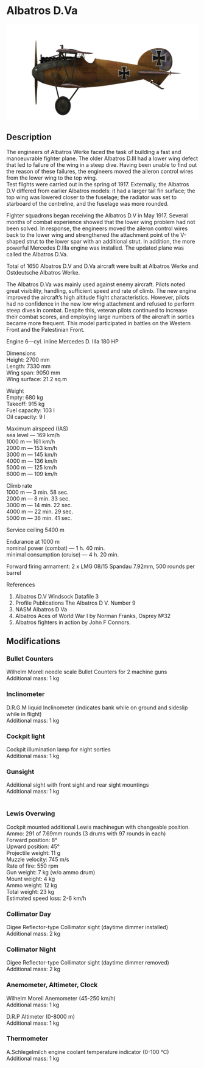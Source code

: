 # Albatros D.Va  
  
![albatrosd5](../images/albatrosd5.png)  
  
## Description  
  
The engineers of Albatros Werke faced the task of building a fast and manoeuvrable fighter plane. The older Albatros D.III had a lower wing defect that led to failure of the wing in a steep dive. Having been unable to find out the reason of these failures, the engineers moved the aileron control wires from the lower wing to the top wing.  
Test flights were carried out in the spring of 1917. Externally, the Albatros D.V differed from earlier Albatros models: it had a larger tail fin surface; the top wing was lowered closer to the fuselage; the radiator was set to starboard of the centreline, and the fuselage was more rounded.  
  
Fighter squadrons began receiving the Albatros D.V in May 1917. Several months of combat experience showed that the lower wing problem had not been solved. In response, the engineers moved the aileron control wires back to the lower wing and strengthened the attachment point of the V-shaped strut to the lower spar with an additional strut. In addition, the more powerful Mercedes D.IIIa engine was installed. The updated plane was called the Albatros D.Va.  
  
Total of 1650 Albatros D.V and D.Va aircraft were built at Albatros Werke and Ostdeutsche Albatros Werke.  
  
The Albatros D.Va was mainly used against enemy aircraft. Pilots noted great visibility, handling, sufficient speed and rate of climb. The new engine improved the aircraft’s high altitude flight characteristics. However, pilots had no confidence in the new low wing attachment and refused to perform steep dives in combat. Despite this, veteran pilots continued to increase their combat scores, and employing large numbers of the aircraft in sorties became more frequent. This model participated in battles on the Western Front and the Palestinian Front.  
  
  
Engine 6—cyl. inline Mercedes D. IIIa 180 HP  
  
Dimensions  
Height: 2700 mm  
Length: 7330 mm  
Wing span: 9050 mm  
Wing surface:  21.2 sq.m  
  
Weight  
Empty: 680 kg  
Takeoff: 915 kg  
Fuel capacity: 103 l  
Oil capacity: 9 l  
  
Maximum airspeed (IAS)  
sea level — 169 km/h  
1000 m — 161 km/h  
2000 m — 153 km/h  
3000 m — 145 km/h  
4000 m — 136 km/h  
5000 m — 125 km/h  
6000 m — 109 km/h  
  
Climb rate  
1000 m —  3 min. 58 sec.  
2000 m —  8 min. 33 sec.  
3000 m — 14 min. 22 sec.  
4000 m — 22 min. 29 sec.  
5000 m — 36 min. 41 sec.  
  
Service ceiling 5400 m  
  
Endurance at 1000 m  
nominal power (combat) — 1 h. 40 min.  
minimal consumption (cruise) — 4 h. 20 min.  
  
Forward firing armament: 2 x LMG 08/15 Spandau 7.92mm, 500 rounds per barrel  
  
References  
1) Albatros D.V  Windsock Datafile 3  
2) Profile Publications The Albatros D V. Number 9  
3) NASM Albatros D Va  
4) Albatros Aces of World War I by Norman Franks, Osprey №32  
5) Albatros fighters in action by John F Connors.  
  
## Modifications  
  
  
### Bullet Counters  
  
Wilhelm Morell needle scale Bullet Counters for 2 machine guns  
Additional mass: 1 kg  
  
  
### Inclinometer  
  
D.R.G.M liquid Inclinometer (indicates bank while on ground and sideslip while in flight)  
Additional mass: 1 kg  
  
  
### Cockpit light  
  
Cockpit illumination lamp for night sorties  
Additional mass: 1 kg  
  
  
### Gunsight  
  
Additional sight with front sight and rear sight mountings  
Additional mass: 1 kg  
  ﻿
  
### Lewis Overwing  
  
Cockpit mounted additional Lewis machinegun with changeable position.  
Ammo: 291 of 7.69mm rounds (3 drums with 97 rounds in each)  
Forward position: 8°  
Upward position: 45°  
Projectile weight: 11 g  
Muzzle velocity: 745 m/s  
Rate of fire: 550 rpm  
Gun weight: 7 kg (w/o ammo drum)  
Mount weight: 4 kg  
Ammo weight: 12 kg  
Total weight: 23 kg  
Estimated speed loss: 2-6 km/h  
  
### Collimator Day  
  
Oigee Reflector-type Collimator sight (daytime dimmer installed)  
Additional mass: 2 kg  
  
  
### Collimator Night  
  
Oigee Reflector-type Collimator sight (daytime dimmer removed)  
Additional mass: 2 kg  
  
  
### Anemometer, Altimeter, Clock  
  
Wilhelm Morell Anemometer (45-250 km/h)  
Additional mass: 1 kg  
  
D.R.P Altimeter (0-8000 m)  
Additional mass: 1 kg  
  
### Thermometer  
  
A.Schlegelmilch engine coolant temperature indicator (0-100 °C)  
Additional mass: 1 kg  
